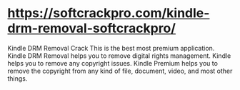 # https://softcrackpro.com/kindle-drm-removal-softcrackpro/
Kindle DRM Removal Crack  This is the best most premium application. Kindle DRM Removal helps you to remove digital rights management. Kindle helps you to remove any copyright issues. Kindle Premium helps you to remove the copyright from any kind of file, document, video, and most other things. 
